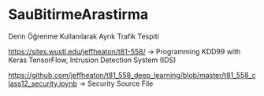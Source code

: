 # SauBitirmeArastirma
Derin Öğrenme Kullanılarak Ayrık Trafik Tespiti

https://sites.wustl.edu/jeffheaton/t81-558/ -> Programming KDD99 with Keras TensorFlow, Intrusion Detection System (IDS)

https://github.com/jeffheaton/t81_558_deep_learning/blob/master/t81_558_class12_security.ipynb -> Security Source File

